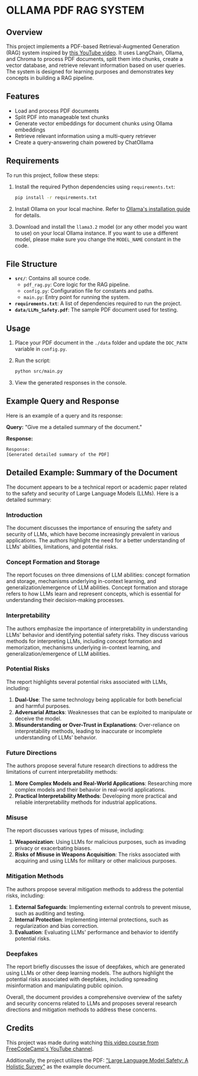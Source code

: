 # OLLAMA PDF RAG SYSTEM

## Overview
This project implements a PDF-based Retrieval-Augmented Generation (RAG) system inspired by [this YouTube video](https://www.youtube.com/watch?v=GWB9ApTPTv4&t=7842s). It uses LangChain, Ollama, and Chroma to process PDF documents, split them into chunks, create a vector database, and retrieve relevant information based on user queries. The system is designed for learning purposes and demonstrates key concepts in building a RAG pipeline.

## Features
- Load and process PDF documents
- Split PDF into manageable text chunks
- Generate vector embeddings for document chunks using Ollama embeddings
- Retrieve relevant information using a multi-query retriever
- Create a query-answering chain powered by ChatOllama

## Requirements
To run this project, follow these steps:

1. Install the required Python dependencies using `requirements.txt`:

   ```bash
   pip install -r requirements.txt
   ```

2. Install Ollama on your local machine. Refer to [Ollama's installation guide](https://ollama.ai) for details.

3. Download and install the `llama3.2` model (or any other model you want to use) on your local Ollama instance. If you want to use a different model, please make sure you change the `MODEL_NAME` constant in the code.

## File Structure
- **`src/`**: Contains all source code.
  - `pdf_rag.py`: Core logic for the RAG pipeline.
  - `config.py`: Configuration file for constants and paths.
  - `main.py`: Entry point for running the system.
- **`requirements.txt`**: A list of dependencies required to run the project.
- **`data/LLMs_Safety.pdf`**: The sample PDF document used for testing.

## Usage
1. Place your PDF document in the `./data` folder and update the `DOC_PATH` variable in `config.py`.
2. Run the script:

   ```bash
   python src/main.py
   ```
3. View the generated responses in the console.

## Example Query and Response
Here is an example of a query and its response:

**Query:** "Give me a detailed summary of the document."

**Response:**
```
Response: 
[Generated detailed summary of the PDF]
```

## Detailed Example: Summary of the Document
The document appears to be a technical report or academic paper related to the safety and security of Large Language Models (LLMs). Here is a detailed summary:

### **Introduction**
The document discusses the importance of ensuring the safety and security of LLMs, which have become increasingly prevalent in various applications. The authors highlight the need for a better understanding of LLMs' abilities, limitations, and potential risks.

### **Concept Formation and Storage**
The report focuses on three dimensions of LLM abilities: concept formation and storage, mechanisms underlying in-context learning, and generalization/emergence of LLM abilities. Concept formation and storage refers to how LLMs learn and represent concepts, which is essential for understanding their decision-making processes.

### **Interpretability**
The authors emphasize the importance of interpretability in understanding LLMs' behavior and identifying potential safety risks. They discuss various methods for interpreting LLMs, including concept formation and memorization, mechanisms underlying in-context learning, and generalization/emergence of LLM abilities.

### **Potential Risks**
The report highlights several potential risks associated with LLMs, including:

1. **Dual-Use**: The same technology being applicable for both beneficial and harmful purposes.
2. **Adversarial Attacks**: Weaknesses that can be exploited to manipulate or deceive the model.
3. **Misunderstanding or Over-Trust in Explanations**: Over-reliance on interpretability methods, leading to inaccurate or incomplete understanding of LLMs' behavior.

### **Future Directions**
The authors propose several future research directions to address the limitations of current interpretability methods:

1. **More Complex Models and Real-World Applications**: Researching more complex models and their behavior in real-world applications.
2. **Practical Interpretability Methods**: Developing more practical and reliable interpretability methods for industrial applications.

### **Misuse**
The report discusses various types of misuse, including:

1. **Weaponization**: Using LLMs for malicious purposes, such as invading privacy or exacerbating biases.
2. **Risks of Misuse in Weapons Acquisition**: The risks associated with acquiring and using LLMs for military or other malicious purposes.

### **Mitigation Methods**
The authors propose several mitigation methods to address the potential risks, including:

1. **External Safeguards**: Implementing external controls to prevent misuse, such as auditing and testing.
2. **Internal Protection**: Implementing internal protections, such as regularization and bias correction.
3. **Evaluation**: Evaluating LLMs' performance and behavior to identify potential risks.

### **Deepfakes**
The report briefly discusses the issue of deepfakes, which are generated using LLMs or other deep learning models. The authors highlight the potential risks associated with deepfakes, including spreading misinformation and manipulating public opinion.

Overall, the document provides a comprehensive overview of the safety and security concerns related to LLMs and proposes several research directions and mitigation methods to address these concerns.

## Credits
This project was made during watching [this video course from FreeCodeCamp's YouTube channel](https://www.youtube.com/watch?v=GWB9ApTPTv4&t=7842s).

Additionally, the project utilizes the PDF: ["Large Language Model Safety: A Holistic Survey"](https://arxiv.org/pdf/2412.17686) as the example document.
